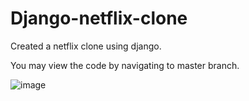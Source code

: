 # Django-netflix-clone
Created a netflix clone using django.

You may view the code by navigating to master branch.

![image](https://github.com/Gowtham1707/Django-netflix-clone/assets/93418943/614b4c40-5517-4784-a36b-876394146f79)
